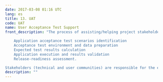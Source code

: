 ```yaml
---
date: 2017-03-08 01:16 UTC
lang: es
title: 13. UAT
code: UAT
name: User Acceptance Test Support
front_description: "The process of assisting/helping project stakeholders on one or several of the following activities:

    Application acceptance test scenarios identification
    Acceptance test environment and data preparation
    Expected test results calculation
    Application execution and results validation
    Release-readiness assessment.

Stakeholders (technical and user communities) are responsible for the execution of previous tasks, and support will be provided only on an explicit request basis. Softtek’s responsibility for this process includes fixing defects reported by stakeholders, after mutual agreement on incident’s classification (defect, change request, or invalid report)."
description: ""
---
```

